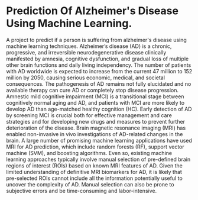 # Prediction Of Alzheimer's Disease Using Machine Learning.
A project to predict if a person is suffering from alzheimer's disease using machine learning techniques.
Alzheimer’s disease (AD) is a chronic, progressive, and irreversible neurodegenerative disease clinically manifested by amnesia, cognitive dysfunction, and gradual loss of multiple other brain functions and daily living independency. 
The number of patients with AD worldwide is expected to increase from the current 47 million to 152 million by 2050, causing serious economic, medical, and societal consequences. 
The pathogenesis of AD remains not fully elucidated and no available therapy can cure AD or completely stop disease progression. 
Amnestic mild cognitive impairment (MCI) is a transitional stage between cognitively normal aging and AD, and patients with MCI are more likely to develop AD than age-matched healthy cognition (HC). Early detection of AD by screening MCI is crucial both for effective management and care strategies and for developing new drugs and measures to prevent further deterioration of the disease.
Brain magnetic resonance imaging (MRI) has enabled non-invasive in vivo investigations of AD-related changes in the brain.
A large number of promising machine learning applications have used MRI for AD prediction, which include random forests (RF), support vector machine (SVM), and boosting algorithms. 
Even so, existing machine learning approaches typically involve manual selection of pre-defined brain regions of interest (ROIs) based on known MRI features of AD. 
Given the limited understanding of definitive MRI biomarkers for AD, it is likely that pre-selected ROIs cannot include all the information potentially useful to uncover the complexity of AD. Manual selection can also be prone to subjective errors and be time-consuming and labor-intensive.
